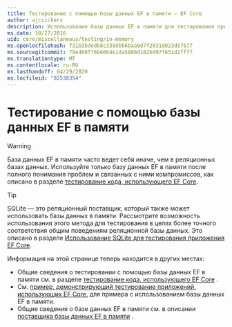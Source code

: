 ```yaml
---
title: Тестирование с помощью базы данных EF в памяти — EF Core
author: ajcvickers
description: Использование базы данных EF в памяти для тестирования приложения EF Core
ms.date: 10/27/2016
uid: core/miscellaneous/testing/in-memory
ms.openlocfilehash: f31b3bdedb8c339dbb6baa9d7f2031d023d5757f
ms.sourcegitcommit: 79e460f76b6664e1da5886d102bd97f651d2ffff
ms.translationtype: MT
ms.contentlocale: ru-RU
ms.lasthandoff: 04/29/2020
ms.locfileid: "82538354"
---
```

# <a name="testing-with-the-ef-in-memory-database"></a>Тестирование с помощью базы данных EF в памяти

> [!WARNING]
> База данных EF в памяти часто ведет себя иначе, чем в реляционных базах данных.
> Используйте только базу данных EF в памяти после полного понимания проблем и связанных с ними компромиссов, как описано в разделе [тестирование кода, использующего EF Core](xref:core/miscellaneous/testing/index).  

> [!TIP]
> SQLite — это реляционный поставщик, который также может использовать базы данных в памяти.
> Рассмотрите возможность использования этого метода для тестирования в целях более точного соответствия общим поведениям реляционной базы данных.
> Это описано в разделе [Использование SQLite для тестирования приложения EF Core](xref:core/miscellaneous/testing/sqlite).   

Информация на этой странице теперь находится в других местах:
* Общие сведения о тестировании с помощью базы данных EF в памяти см. в разделе [тестирование кода, использующего EF Core](xref:core/miscellaneous/testing/index) .
* См. [пример, демонстрирующий тестирование приложений, использующих EF Core,](xref:core/miscellaneous/testing/testing-sample) для примера с использованием базы данных EF в памяти.
* Общие сведения о базе данных EF в памяти см. в описании [поставщика базы данных EF в памяти](xref:core/providers/in-memory/index) .
